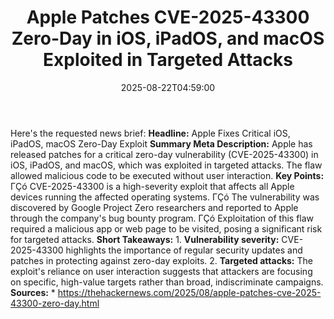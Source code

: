 ﻿---
title: "Apple Patches CVE-2025-43300 Zero-Day in iOS, iPadOS, and macOS Exploited in Targeted Attacks"
date: "2025-08-22T04:59:00"
category: "Markets"
summary: ""
slug: "apple patches cve202543300 zeroday in ios ipados and macos e"
source_urls:
  - "https://thehackernews.com/2025/08/apple-patches-cve-2025-43300-zero-day.html"
seo:
  title: "Apple Patches CVE-2025-43300 Zero-Day in iOS, iPadOS, and macOS Exploited in Targeted Attacks | Hash n Hedge"
  description: ""
  keywords: ["news", "markets", "brief"]
---
Here's the requested news brief:  **Headline:** Apple Fixes Critical iOS, iPadOS, macOS Zero-Day Exploit  **Summary Meta Description:** Apple has released patches for a critical zero-day vulnerability (CVE-2025-43300) in iOS, iPadOS, and macOS, which was exploited in targeted attacks. The flaw allowed malicious code to be executed without user interaction.  **Key Points:**  ΓÇó CVE-2025-43300 is a high-severity exploit that affects all Apple devices running the affected operating systems. ΓÇó The vulnerability was discovered by Google Project Zero researchers and reported to Apple through the company's bug bounty program. ΓÇó Exploitation of this flaw required a malicious app or web page to be visited, posing a significant risk for targeted attacks.  **Short Takeaways:**  1. **Vulnerability severity:** CVE-2025-43300 highlights the importance of regular security updates and patches in protecting against zero-day exploits. 2. **Targeted attacks:** The exploit's reliance on user interaction suggests that attackers are focusing on specific, high-value targets rather than broad, indiscriminate campaigns.  **Sources:**  * https://thehackernews.com/2025/08/apple-patches-cve-2025-43300-zero-day.html 
